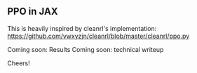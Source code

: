 ## PPO in JAX
This is heavily inspired by cleanrl's implementation: https://github.com/vwxyzjn/cleanrl/blob/master/cleanrl/ppo.py


Coming soon: Results
Coming soon: technical writeup

Cheers!
